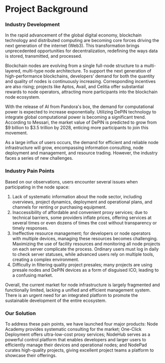# Project Background

### **Industry Development**

In the rapid advancement of the global digital economy, blockchain technology and distributed computing are becoming core forces driving the next generation of the internet (Web3). This transformation brings unprecedented opportunities for decentralization, redefining the ways data is stored, transmitted, and processed.

Blockchain nodes are evolving from a single full-node structure to a multi-layered, multi-type node architecture. To support the next generation of high-performance blockchains, developers' demand for both the quantity and quality of nodes is continuously increasing. Corresponding incentives are also rising; projects like Aptos, Avail, and Celitia offer substantial rewards to node operators, attracting more participants into the blockchain node ecosystem.

With the release of AI from Pandora's box, the demand for computational power is expected to increase exponentially. Utilizing DePIN technology to integrate global computational power is becoming a significant trend. According to Messari, the market value of DePIN is predicted to grow from $9 billion to $3.5 trillion by 2028, enticing more participants to join this movement.

As a large influx of users occurs, the demand for efficient and reliable node infrastructure will grow, encompassing information consulting, node deployment and management, and resource trading. However, the industry faces a series of new challenges.

### **Industry Pain Points**

Based on our observations, users encounter several issues when participating in the node space:

1. Lack of systematic information about the node sector, including overviews, project dynamics, deployment and operational plans, and channels for renting or purchasing equipment.
2. Inaccessibility of affordable and convenient proxy services; due to technical barriers, some providers inflate prices, offering services at several times or even dozens of times the cost without transparency or timely responses.
3. Ineffective resource management; for developers or node operators with multiple devices, managing these resources becomes challenging. Maximizing the use of facility resources and monitoring all node projects on each server complicate the process. Ordinary users must log in daily to check server statuses, while advanced users rely on multiple tools, creating a complex environment.
4. Difficulty in filtering quality project presales; many projects are using presale nodes and DePIN devices as a form of disguised ICO, leading to a confusing market.

Overall, the current market for node infrastructure is largely fragmented and functionally limited, lacking a unified and efficient management system. There is an urgent need for an integrated platform to promote the sustainable development of the entire ecosystem.

### **Our Solution**

To address these pain points, we have launched four major products: Node Academy provides systematic consulting for the market; One-Click Deployment offers ultra-low-cost proxy services; NodeHub serves as a powerful control platform that enables developers and larger users to efficiently manage their devices and operational nodes; and NodePad curates high-quality projects, giving excellent project teams a platform to showcase their offerings.
